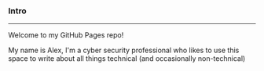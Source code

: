 ### Intro
---
Welcome to my GitHub Pages repo!

My name is Alex, I'm a cyber security professional who likes to use this space to write about all things technical (and occasionally non-technical)


